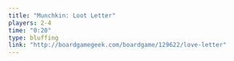 ```yaml
---
title: "Munchkin: Loot Letter"
players: 2-4
time: "0:20"
type: bluffing
link: "http://boardgamegeek.com/boardgame/129622/love-letter"
---
```

